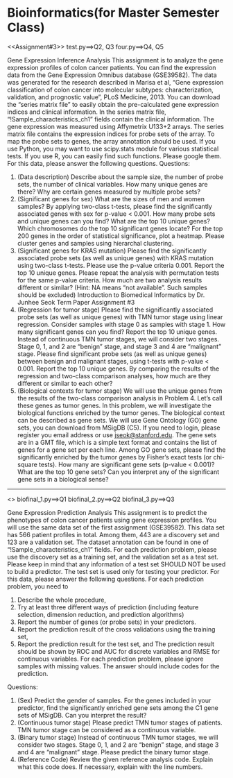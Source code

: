 # Bioinformatics(for Master Semester Class)

<<Assignment#3>>
test.py==>Q2, Q3
four.py==>Q4, Q5

Gene Expression Inference Analysis
This assignment is to analyze the gene expression profiles of colon cancer patients. You can find the expression data from the Gene Expression Omnibus database (GSE39582). The data was generated for the research described in Marisa et al, “Gene expression classification of colon cancer into molecular subtypes: characterization, validation, and prognostic value”, PLoS Medicine, 2013.
You can download the “series matrix file” to easily obtain the pre-calculated gene expression indices and clinical information. In the series matrix file, “!Sample_characteristics_ch1” fields contain the clinical information. The gene expression was measured using Affymetrix U133+2 arrays. The series matrix file contains the expression indices for probe sets of the array. To map the probe sets to genes, the array annotation should be used.
If you use Python, you may want to use scipy.stats module for various statistical tests. If you use R, you can easily find such functions. Please google them.
For this data, please answer the following questions.
Questions:
1. (Data description) Describe about the sample size, the number of probe sets, the number of clinical variables. How many unique genes are there? Why are certain genes measured by multiple probe sets?
2. (Significant genes for sex) What are the sizes of men and women samples? By applying two-class t-tests, please find the significantly associated genes with sex for p-value < 0.001. How many probe sets and unique genes can you find? What are the top 10 unique genes? Which chromosomes do the top 10 significant genes locate? For the top 200 genes in the order of statistical significance, plot a heatmap. Please cluster genes and samples using hierarchal clustering.
3. (Significant genes for KRAS mutation) Please find the significantly associated probe sets (as well as unique genes) with KRAS mutation using two-class t-tests. Please use the p-value criteria 0.001. Report the top 10 unique genes. Please repeat the analysis with permutation tests for the same p-value criteria. How much are two analysis results different or similar? (Hint: NA means “not available”. Such samples should be excluded)
Introduction to Biomedical Informatics by Dr. Junhee Seok
Term Paper Assignment #3
4. (Regression for tumor stage) Please find the significantly associated probe sets (as well as unique genes) with TMN tumor stage using linear regression. Consider samples with stage 0 as samples with stage 1. How many significant genes can you find? Report the top 10 unique genes.
Instead of continuous TMN tumor stages, we will consider two stages. Stage 0, 1, and 2 are “benign” stage, and stage 3 and 4 are “malignant” stage. Please find significant probe sets (as well as unique genes) between benign and malignant stages, using t-tests with p-value < 0.001. Report the top 10 unique genes.
By comparing the results of the regression and two-class comparison analyses, how much are they different or similar to each other?
5. (Biological contexts for tumor stage) We will use the unique genes from the results of the two-class comparison analysis in Problem 4. Let’s call these genes as tumor genes. In this problem, we will investigate the biological functions enriched by the tumor genes. The biological context can be described as gene sets. We will use Gene Ontology (GO) gene sets, you can download from MSigDB (C5). If you need to login, please register you email address or use jseok@stanford.edu. The gene sets are in a GMT file, which is a simple text format and contains the list of genes for a gene set per each line. Among GO gene sets, please find the significantly enriched by the tumor genes by Fisher’s exact tests (or chi-square tests). How many are significant gene sets (p-value < 0.001)? What are the top 10 gene sets? Can you interpret any of the significant gene sets in a biological sense?


-----------------------------------

<<Finalterm Report>>
biofinal_1.py==>Q1
biofinal_2.py==>Q2
biofinal_3.py==>Q3
      
  Gene Expression Prediction Analysis
This assignment is to predict the phenotypes of colon cancer patients using gene expression profiles.
You will use the same data set of the first assignment (GSE39582). This data set has 566 patient
profiles in total. Among them, 443 are a discovery set and 123 are a validation set. The dataset
annotation can be found in one of “!Sample_characteristics_ch1” fields. For each prediction problem,
please use the discovery set as a training set, and the validation set as a test set. Please keep in
mind that any information of a test set SHOULD NOT be used to build a predictor. The test set is used
only for testing your predictor.
For this data, please answer the following questions. For each prediction problem, you need to
1. Describe the whole procedure,
2. Try at least three different ways of prediction (including feature selection, dimension reduction,
and prediction algorithms)
3. Report the number of genes (or probe sets) in your predictors.
4. Report the prediction result of the cross validations using the training set,
5. Report the prediction result for the test set, and
The prediction result should be shown by ROC and AUC for discrete variables and RMSE for
continuous variables. For each prediction problem, please ignore samples with missing values. The
answer should include codes for the prediction.
      
Questions:
1. (Sex) Predict the gender of samples. For the genes included in your predictor, find the significantly
enriched gene sets among the C1 gene sets of MSigDB. Can you interpret the result?
2. (Continuous tumor stage) Please predict TMN tumor stages of patients. TMN tumor stage can be
considered as a continuous variable.
3. (Binary tumor stage) Instead of continuous TMN tumor stages, we will consider two stages. Stage
0, 1, and 2 are “benign” stage, and stage 3 and 4 are “malignant” stage. Please predict the binary
tumor stage.
4. (Reference Code) Review the given reference analysis code. Explain what this code does. If
necessary, explain with the line numbers.
